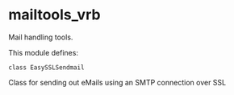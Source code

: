 # mailtools_vrb

Mail handling tools.

This module defines:

```class EasySSLSendmail```
  
Class for sending out eMails using an SMTP connection over SSL